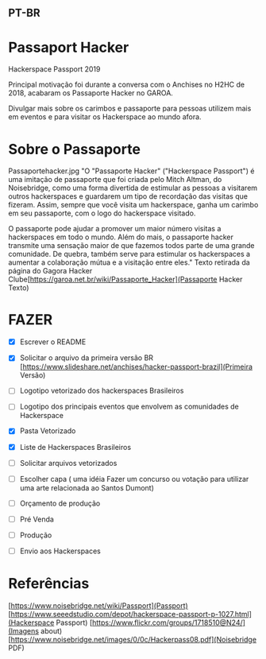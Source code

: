 ## PT-BR

# Passaport Hacker
Hackerspace Passport 2019

Principal motivação foi durante a conversa com o Anchises no H2HC de 2018, acabaram os Passaporte Hacker no GAROA.

Divulgar mais sobre os carimbos e passaporte para pessoas utilizem mais em eventos e para visitar os Hackerspace ao mundo afora.

# Sobre o Passaporte
Passaportehacker.jpg
"O "Passaporte Hacker" ("Hackerspace Passport") é uma imitação de passaporte que foi criada pelo Mitch Altman, do Noisebridge, como uma forma divertida de estimular as pessoas a visitarem outros hackerspaces e guardarem um tipo de recordação das visitas que fizeram. Assim, sempre que você visita um hackerspace, ganha um carimbo em seu passaporte, com o logo do hackerspace visitado.

O passaporte pode ajudar a promover um maior número visitas a hackerspaces em todo o mundo. Além do mais, o passaporte hacker transmite uma sensação maior de que fazemos todos parte de uma grande comunidade. De quebra, também serve para estimular os hackerspaces a aumentar a colaboração mútua e a visitação entre eles."
Texto retirada da página do Gagora Hacker Clube[https://garoa.net.br/wiki/Passaporte_Hacker](Passaporte Hacker Texto)

# FAZER
- [x] Escrever o README
- [x] Solicitar o arquivo da primeira versão BR [https://www.slideshare.net/anchises/hacker-passport-brazil](Primeira Versão)
- [ ] Logotipo vetorizado dos hackerspaces Brasileiros
- [ ] Logotipo dos principais eventos que envolvem as comunidades de Hackerspace
- [x] Pasta Vetorizado
- [x] Liste de Hackerspaces Brasileiros
- [ ] Solicitar arquivos vetorizados
- [ ] Escolher capa ( uma idéia Fazer um concurso ou votação para utilizar uma arte relacionada ao Santos Dumont)
- [ ] Orçamento de produção
- [ ] Pré Venda
 -[ ] Produção
- [ ] Envio aos Hackerspaces


# Referências 
[https://www.noisebridge.net/wiki/Passport](Passport)
[https://www.seeedstudio.com/depot/hackerspace-passport-p-1027.html](Hackerspace Passport)
[https://www.flickr.com/groups/1718510@N24/](Imagens about)
[https://www.noisebridge.net/images/0/0c/Hackerpass08.pdf](Noisebridge PDF)
